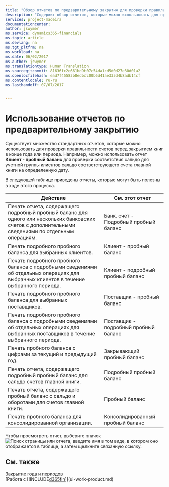 ```yaml
---
title: "Обзор отчетов по предварительному закрытию для проверки правильности учета | Документы Майкрософт"
description: "Содержит обзор отчетов, которые можно использовать для проверки правильности учета перед закрытием книг в конце года или периода."
services: project-madeira
documentationcenter: 
author: jswymer
ms.service: dynamics365-financials
ms.topic: article
ms.devlang: na
ms.tgt_pltfrm: na
ms.workload: na
ms.date: 06/02/2017
ms.author: jswymer
ms.translationtype: Human Translation
ms.sourcegitcommit: 81636fc2e661bd9b07c54da1cd5d0d27e30d01a2
ms.openlocfilehash: ead7f45583b8edbdc00b6d41ae335d4b8adb14cf
ms.contentlocale: ru-ru
ms.lasthandoff: 07/07/2017


---
```

# <a name="using-pre-closing-reports"></a>Использование отчетов по предварительному закрытию
Существует множество стандартных отчетов, которые можно использовать для проверки правильности счетов перед закрытием книг в конце года или периода. Например, можно использовать отчет **Клиент - пробный баланс** для проверки соответствия сальдо для учетной группы клиентов сальдо соответствующего счета главной книги на определенную дату.

В следующей таблице приведены отчеты, которые могут быть полезны в ходе этого процесса.

| Действие | См. этот отчет |
| --- | --- |
| Печать отчета, содержащего подробный пробный баланс для одного или нескольких банковских счетов с дополнительными сведениями по отдельным операциям. |Банк. счет - Подробный пробный баланс |
| Печать подробного пробного баланса для выбранных клиентов. |Клиент - пробный баланс |
| Печать подробного пробного баланса с подробными сведениями об отдельных операциях для выбранных клиентов в течение выбранного периода. |Клиент - подробный пробный баланс |
| Печать подробного пробного баланса для выбранных поставщиков. |Поставщик - пробный баланс |
| Печать подробного пробного баланса с подробными сведениями об отдельных операциях для выбранных поставщиков в течение выбранного периода. |Поставщик - подробный пробный баланс |
| Печать пробного баланса с цифрами за текущий и предыдущий год. |Закрывающий пробный баланс |
| Печать отчета, содержащего подробный пробный баланс для сальдо счетов главной книги. |Подробный пробный баланс |
| Печать отчета, содержащего пробный баланс с сальдо и оборотами для счетов главной книги. |Пробный баланс |
| Печать пробного баланса для консолидированной организации. |Консолидированный пробный баланс |

Чтобы просмотреть отчет, выберите значок ![Поиск страницы или отчета](media/ui-search/search_small.png "Значок поиска страницы или отчета"), введите имя в том виде, в котором оно отображается в таблице, а затем щелкните связанную ссылку.

## <a name="see-also"></a>См. также
[Закрытие года и периодов](year-close-years-periods.md)  
[Работа с [!INCLUDE[d365fin](includes/d365fin_md.md)]](ui-work-product.md)


